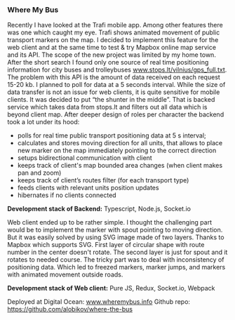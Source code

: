 ### Where My Bus

Recently I have looked at the Trafi mobile app. Among other features there was one which caught my eye. Trafi shows animated movement of public transport markers on the map. I decided to implement this feature for the web client and at the same time to test & try Mapbox online map service and its API. The scope of the new project was limited by my home town. After the short search I found only one source of real time positioning information for city buses and trolleybuses www.stops.lt/vilnius/gps_full.txt. The problem with this API is the amount of data received on each request 15-20 kb. I planned to poll for data at a 5 seconds interval. While the size of data transfer is not an issue for web clients, it is quite sensitive for mobile clients.
It was decided to put “the shunter in the middle”. That is backed service which takes data from stops.lt and filters out all data which is beyond client map. After deeper design of roles per character the backend took a lot under its hood:

- polls for real time public transport positioning data at 5 s interval;
- calculates and stores moving direction for all units, that allows to place new marker on the map immediately pointing to the correct direction
- setups bidirectional communication with client
- keeps track of client's map bounded area changes (when client makes pan and zoom)
- keeps track of client’s routes filter (for each transport type)
- feeds clients with relevant units position updates
- hibernates if no clients connected

**Development stack of Backend:** Typescript, Node.js, Socket.io

Web client ended up to be rather simple. I thought the challenging part would be to implement the marker with spout pointing to moving direction. But it was easily solved by using SVG image made of two layers. Thanks to Mapbox which supports SVG. First layer of circular shape with route number in the center doesn't rotate. The second layer is just for spout and it rotates to needed course. The tricky part was to deal with inconsistency of positioning data. Which led to freezed markers, marker jumps, and markers with animated movement outside roads.

**Development stack of Web client:** Pure JS, Redux, Socket.io, Webpack

Deployed at Digital Ocean: www.wheremybus.info
Github repo: https://github.com/alobikov/where-the-bus
